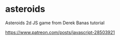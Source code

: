# asteroids
Asteroids 2d JS game from Derek Banas tutorial

https://www.patreon.com/posts/javascript-28503921
